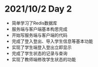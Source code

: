 # 2021/10/2 Day 2

- 简单学习了Redis数据库
- 服务端与客户端基本构思完成
- 开始写服务端与客户端的代码
- 完成了登入登出、导入学生信息等基本功能
- 实现了学生端登入登出立即显示
- 完成了学生状态的记录与查询
- 实现了教师端修改学生状态的功能